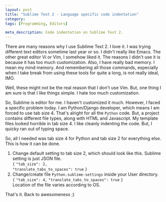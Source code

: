 ```yaml
---
layout: post
title: "Sublime Text 2 - Language specific code indentation"
category:
tags: [Programming, Editors]

meta_description: Code indentation on Sublime Text 2.
---
```


There are many reasons why I use Sublime Text 2. I love it. I was trying different text editors sometime last year or so. I didn't really like Emacs. The other great editor Vi or Vim, I somehow liked it. The reasons I didn't use it is because it has too much customization. Also, I have really bad memory. I mean my mind memory. And remembering all those commands, especially when I take break from using these tools for quite a long, is not really ideal, IMO. 

Well, these might not be the real reason that I don't use Vim. But, one thing I am sure is that I like things simple. I hate too much customization.

So, Sublime is editor for me. I haven't customized it much. However, I faced a specific problem today. I am Python/Django developer, which means I am forced to use tab size 4. That's alright for all the `Python` code. But, a project contains different file types, along with HTML and Javascript. My template files looked horrible in tab size 4. I like cleanly indenting the code. But, I quicky ran out of typing space. 

So, all I needed was tab size 4 for Python and tab size 2 for everything else. This is how it can be done.

1. Change default setting to tab size 2, which should look like this. Sublime setting is just JSON file.   
 `{`
    `"tab_size": 2,`  
    `"translate_tabs_to_spaces": true`
`}`
2. Change/create file `Python.sublime-settings` inside your User directory. 
`{`
    `"tab_size": 4,`
    `"translate_tabs_to_spaces": true`
`}`  
Location of the file varies according to OS.

That's it. Back to awesomeness ;)
  